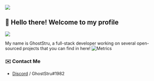 ![](https://hit.yhype.me/github/profile?user_id=85434044)
## :wave: Hello there! Welcome to my profile
![](https://komarev.com/ghpvc/?username=GhostStruNucleus)

My name is GhostStru, a full-stack developer working on several open-sourced projects that you can find in here!
![Metrics](https://metrics.lecoq.io/GhostStruNucleus?template=classic&repositories=1&achievements=1&base.indepth=false&base.hireable=false&repositories=100&repositories.batch=100&repositories.forks=false&repositories.affiliations=owner&achievements.threshold=C&achievements.secrets=true&achievements.display=detailed&achievements.limit=0&config.timezone=Europe%2FLondon)

### ✉️ Contact Me

- [Discord](https://discord.com/users/780808189226123294) / GhostStru#1982
